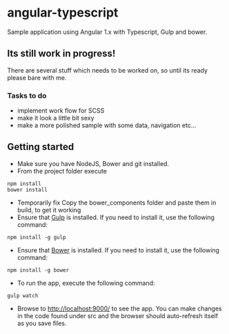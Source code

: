 # angular-typescript
Sample application using Angular 1.x with Typescript, Gulp and bower.

## Its still work in progress!
There are several stuff which needs to be worked on, so until its ready please bare with me.
### Tasks to do
 - implement work flow for SCSS
 - make it look a little bit sexy
 - make a more polished sample with some data, navigation etc...

## Getting started
- Make sure you have NodeJS, Bower and git installed.
- From the project folder execute
```
npm install
bower install
```
- Temporarily fix
Copy the bower_components folder and paste them in build, to get it working
- Ensure that [Gulp](http://gulpjs.com/) is installed. If you need to install it, use the following command:
```
npm install -g gulp
```
- Ensure that [Bower](http://bower.io/) is installed. If you need to install it, use the following command:
```
npm install -g bower
```
- To run the app, execute the following command:
```
gulp watch
```
- Browse to [http://localhost:9000/](http://localhost:9000/) to see the app. You can make changes in the code found under src and the browser should auto-refresh itself as you save files.


